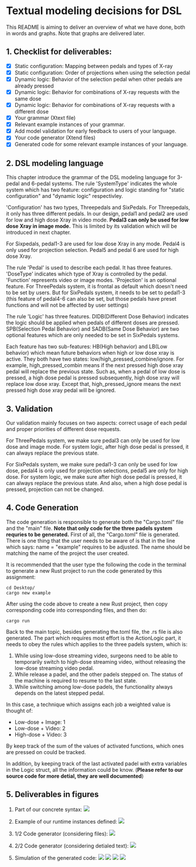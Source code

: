 # Textual modeling decisions for DSL

This README is aiming to deliver an overview of what we have done, both in words and graphs. Note that graphs are delivered later.

## 1. Checklist for deliverables:
- [x] Static configuration: Mapping between pedals and types of X-ray
- [x] Static configuration: Order of projections when using the selection pedal
- [x] Dynamic logic: Behavior of the selection pedal when other pedals are already pressed
- [x] Dynamic logic: Behavior for combinations of X-ray requests with the same dose
- [x] Dynamic logic: Behavior for combinations of X-ray requests with a different dose
- [x] Your grammar (Xtext file)
- [x] Relevant example instances of your grammar.
- [x] Add model validation for early feedback to users of your language.
- [x] Your code generator (Xtend files)
- [x] Generated code for some relevant example instances of your language.

## 2. DSL modeling language
This chapter introduce the grammar of the DSL modeling language for 3-pedal and 6-pedal systems. The rule 'SystemType' indicates the whole system which has two feature: configuration and logic standing for "static configuration" and "dynamic logic" respectivley.



'Configuration' has two types, Threepedals and SixPedals. For Threepedals, it only has three different pedals. In our design, pedal1 and pedal2 are used for low and high dose Xray in video mode. **Pedal3 can only be used for low dose Xray in image mode.** This is limited by its validation which will be introduced in next chapter. 

For Sixpedals, pedal1-3 are used for low dose Xray in any mode. Pedal4 is only used for projection selection. Pedal5 and pedal 6 are used for high dose Xray.

The rule 'Pedal' is used to describe each pedal. It has three features. 'DoseType' indicates which type of Xray is controlled by the pedal. 'Function' represents video or image modes. 'Projection' is an optional feature. For ThreePedals system, it is frontal as default which doesn't need to be set by users. But for SixPedals system, it needs to be set to pedal1-3 (this feature of pedal4-6 can also be set, but those pedals have preset functions and will not be affected by user settings)


The rule 'Logic' has three features. DIDB(Different Dose Behavior) indicates the logic should be applied when pedals of different doses are pressed. SPB(Selection Pedal Behavior) and SADB(Same Dose Behavior) are two optional features which are only needed to be set in SixPedals systems.

Each feature has two sub-features: HB(High behavior) and LB(Low behavior) which mean future behaviors when high or low dose xray is active. They both have two states: low/high_pressed_combine/ignore. For example, high_pressed_combin means if the next pressed high dose xray pedal will replace the previous state. Such as, when a pedal of low dose is pressed, a high dose pedal is pressed subsequently, high dose xray will replace low dose xray. Except that, high_pressed_ignore means the next pressed high dose xray pedal will be ignored.

## 3. Validation
Our validation mainly focuses on two aspects: correct usage of each pedal and proper priorities of different dose requests.

For ThreePedals system, we make sure pedal3 can only be used for low dose and image mode. For system logic, after high dose pedal is pressed, it can always replace the previous state.

For SixPedals system, we make sure pedal1-3 can only be used for low dose, pedal4 is only used for projection selections, pedal5 are only for high dose. For system logic, we make sure after high dose pedal is pressed, it can always replace the previous state. And also, when a high dose pedal is pressed, projection can not be changed.

## 4. Code Generation
The code generation is responsible to generate both the "Cargo.toml" file and the "main" file. **Note that only code for the three padels system requries to be generated.** First of all, the "Cargo.toml" file is generated. There is one thing that the user needs to be aware of is that in the line which says: name = "example" requires to be adjusted. The name should be matching the name of the project the user created.

It is recommended that the user type the following the code in the terminal to generate a new Rust project to run the code generated by this assignment:

```
cd Desktop/
cargo new example
```

After using the code above to create a new Rust project, then copy corresponding code into corresponding files, and then do:
```
cargo run
```

Back to the main topic, besides generating the.toml file, the .rs file is also generated. The part which requires most effort is the ActionLogic part, it needs to obey the rules which applies to the three padels system, which is:
1. While using low-dose streaming video, surgeons need to be able to temporarily switch to high-dose streaming video, without releasing the low-dose streaming video pedal.
2. While release a padel, and the other padels stepped on. The status of the machine is required to resume to the last state.
3. While switching among low-dose padels, the functionality always depends on the latest stepped pedal.

In this case, a technique which assigns each job a weighted value is thought of:
- Low-dose + Image: 1
- Low-dose + Video: 2
- High-dose + Video: 3

By keep track of the sum of the values of activated functions, which ones are pressed on could be tracked.

In addition, by keeping track of the last activated padel with extra variables in the Logic struct, all the information could be know. (**Please refer to our source code for more detial, they are well documented**)

## 5. Deliverables in figures
1. Part of our concrete syntax: ![](https://i.imgur.com/JGoa4Kj.jpg)

2. Example of our runtime instances defined: ![](https://i.imgur.com/l3ZnMC9.jpg)
3. 1/2 Code generator (considering files): ![](https://i.imgur.com/7TQxR2W.jpg)

4. 2/2 Code generator (considering detialed text): ![](https://i.imgur.com/nipvjW4.jpg)

5. Simulation of the generated code: ![](https://i.imgur.com/BAIAmTs.png)
![](https://i.imgur.com/RFiSUpe.png)
![](https://i.imgur.com/ZpK6clw.png)
![](https://i.imgur.com/J8LNHo5.png)
